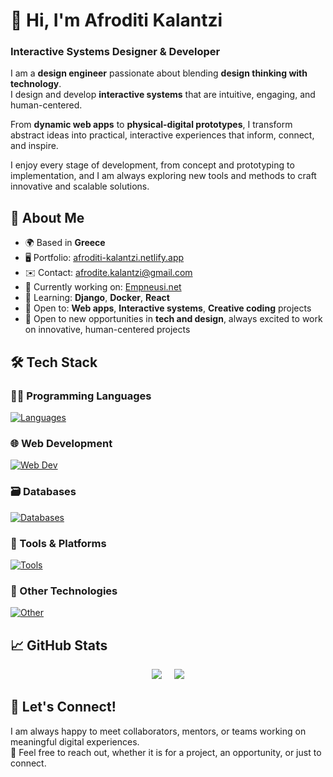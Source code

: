 # 👋 Hi, I'm Afroditi Kalantzi

### Interactive Systems Designer & Developer

I am a **design engineer** passionate about blending **design thinking with technology**.  
I design and develop **interactive systems** that are intuitive, engaging, and human-centered.

From **dynamic web apps** to **physical-digital prototypes**, I transform abstract ideas into practical, interactive experiences that inform, connect, and inspire.

I enjoy every stage of development, from concept and prototyping to implementation, and I am always exploring new tools and methods to craft innovative and scalable solutions.

## 🔎 About Me

- 🌍 Based in **Greece**
- 🖥️ Portfolio: [afroditi-kalantzi.netlify.app](https://afroditi-kalantzi.netlify.app)
- ✉️ Contact: [afrodite.kalantzi@gmail.com](mailto:afrodite.kalantzi@gmail.com)
- 🚀 Currently working on: [Empneusi.net](https://www.empneusi.net)
- 🧠 Learning: **Django**, **Docker**, **React**
- 🤝 Open to: **Web apps**, **Interactive systems**, **Creative coding** projects  
- 💼 Open to new opportunities in **tech and design**, always excited to work on innovative, human-centered projects


## 🛠️ Tech Stack

### 👩‍💻 Programming Languages  
[![Languages](https://skillicons.dev/icons?i=py,cpp,js,html,css,php)](https://skillicons.dev)

### 🌐 Web Development  
[![Web Dev](https://skillicons.dev/icons?i=django,flask,react,bootstrap,jquery,wordpress)](https://skillicons.dev)

### 🗃️ Databases  
[![Databases](https://skillicons.dev/icons?i=postgres,mysql)](https://skillicons.dev)

### 🧰 Tools & Platforms  
[![Tools](https://skillicons.dev/icons?i=git,github,docker,linux,anaconda)](https://skillicons.dev)

### 🧪 Other Technologies  
[![Other](https://skillicons.dev/icons?i=unity,androidstudio)](https://skillicons.dev)


## 📈 GitHub Stats

<p align="center">
  <img src="https://github-readme-stats.vercel.app/api?username=Nightdragon2000&show_icons=true&theme=tokyonight&hide_title=true" />
  &nbsp;&nbsp;&nbsp;
  <img src="https://github-readme-stats.vercel.app/api/top-langs/?username=Nightdragon2000&layout=compact&theme=tokyonight" />
</p>


## 📌 Let's Connect!

I am always happy to meet collaborators, mentors, or teams working on meaningful digital experiences.  
💌 Feel free to reach out, whether it is for a project, an opportunity, or just to connect.
